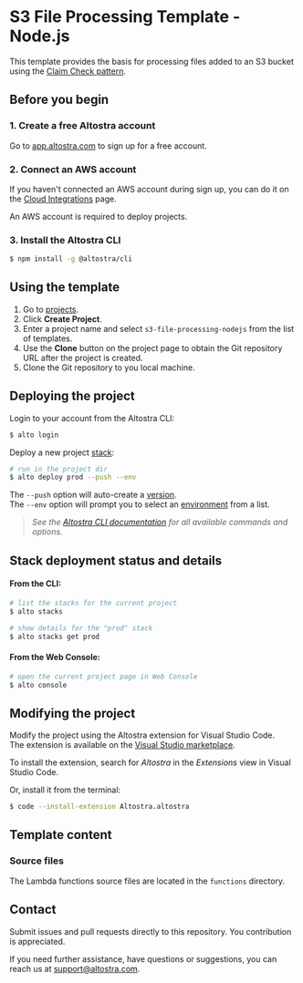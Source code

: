 # S3 File Processing Template - Node.js

This template provides the basis for processing files added to an S3 bucket using the 
[Claim Check pattern](https://altostra.com/blog/use-case-claim-check-pattern?utm_source=github&utm_medium=template).

## Before you begin

### 1. Create a free Altostra account
Go to [app.altostra.com](https://app.altostra.com?utm_source=github&utm_medium=template) to sign up for a free account.

### 2. Connect an AWS account
If you haven't connected an AWS account during sign up, you can do it on the 
[Cloud Integrations](https://app.altostra.com/team/settings/integrations/cloud?utm_source=github&utm_medium=template) page.

An AWS account is required to deploy projects.

### 3. Install the Altostra CLI
```sh
$ npm install -g @altostra/cli
```

## Using the template

1. Go to [projects](https://app.altostra.com/projects?utm_source=github&utm_medium=template).
1. Click **Create Project**.
1. Enter a project name and select `s3-file-processing-nodejs` from the list of templates.
1. Use the **Clone** button on the project page to obtain the Git repository URL after the project is created.
1. Clone the Git repository to you local machine.

## Deploying the project

Login to your account from the Altostra CLI:
```sh
$ alto login
```

Deploy a new project [stack](https://docs.altostra.com/reference/concepts/instances.html):

```sh
# run in the project dir
$ alto deploy prod --push --env
```

The `--push` option will auto-create a [version](https://docs.altostra.com/reference/concepts/project-image.html).  
The `--env` option will prompt you to select an [environment](https://docs.altostra.com/reference/concepts/environments.html) from a list.  

> _See the [Altostra CLI documentation](https://docs.altostra.com/reference/CLI/altostra-cli.html) for all available commands and options._

## Stack deployment status and details

#### From the CLI:
```sh
# list the stacks for the current project
$ alto stacks

# show details for the "prod" stack
$ alto stacks get prod
```

#### From the Web Console:
```sh
# open the current project page in Web Console
$ alto console
```

## Modifying the project
Modify the project using the Altostra extension for Visual Studio Code.  
The extension is available on the [Visual Studio marketplace](https://marketplace.visualstudio.com/items?itemName=Altostra.altostra).

To install the extension, search for _Altostra_ in the _Extensions_ view in Visual Studio Code.

Or, install it from the terminal:

```sh
$ code --install-extension Altostra.altostra
```

## Template content

### Source files
The Lambda functions source files are located in the `functions` directory.

## Contact
Submit issues and pull requests directly to this repository. You contribution is appreciated.

If you need further assistance, have questions or suggestions, you can reach us at [support@altostra.com](mailto:support@altostra.com).